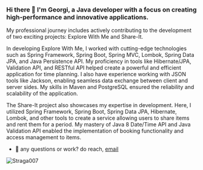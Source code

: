 ### Hi there 👋 I'm Georgi, a Java developer with a focus on creating high-performance and innovative applications. 

My professional journey includes actively contributing to the development of two exciting projects: Explore With Me and Share-It.

In developing Explore With Me, I worked with cutting-edge technologies such as 
Spring Framework, Spring Boot, Spring MVC, Lombok, Spring Data JPA, and Java Persistence API. 
My proficiency in tools like Hibernate/JPA, Validation API, and RESTful API helped create a powerful and efficient application for time planning. 
I also have experience working with JSON tools like Jackson, enabling seamless data exchange between client and server sides. 
My skills in Maven and PostgreSQL ensured the reliability and scalability of the application.


The Share-It project also showcases my expertise in development. 
Here, I utilized Spring Framework, Spring Boot, Spring Data JPA, Hibernate, Lombok, and other tools to create a service allowing users to share items and rent them for a period. 
My mastery of Java 8 Date/Time API and Java Validation API enabled the implementation of booking functionality and access management to items.

- 💼 any questions or work? do reach, [email](mailto:ashukovv@gmail.com)
<p > <img src="https://github-readme-stats.vercel.app/api?username=Straga007&show_icons=true&theme=gotham" alt="Straga007" />